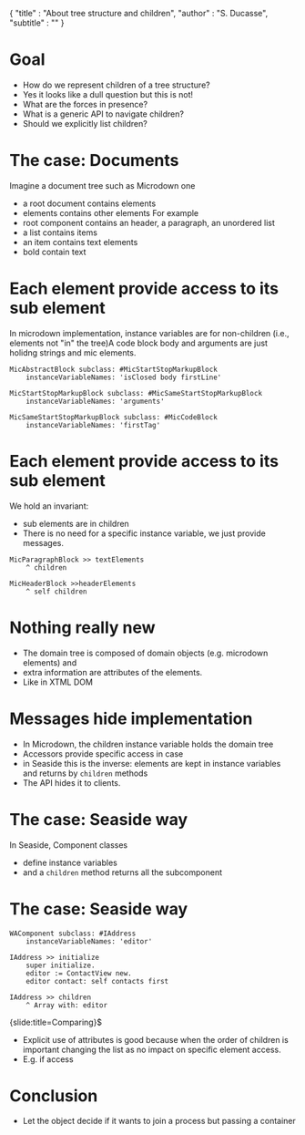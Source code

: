 { 
"title" : "About tree structure and children", 
"author" : "S. Ducasse", 
"subtitle" : "" 
} 
 
# Goal 
- How do we represent children of a tree structure? 
- Yes it looks like a dull question but this is not! 
- What are the forces in presence? 
- What is a generic API to navigate children? 
- Should we explicitly list children?  
 
# The case: Documents 
Imagine a document tree such as Microdown one 
- a root document contains elements 
- elements contains other elements 
For example  
- root component contains an header, a paragraph, an unordered list 
- a list contains items  
- an item contains text elements 
- bold contain text 
 
# Each element provide access to its sub element 
In microdown implementation, instance variables are for non-children \(i.e., elements not "in" the tree\)A code block body and arguments are just holidng strings and mic elements. 
``` 
MicAbstractBlock subclass: #MicStartStopMarkupBlock
	instanceVariableNames: 'isClosed body firstLine' 
``` 
 
``` 
MicStartStopMarkupBlock subclass: #MicSameStartStopMarkupBlock
	instanceVariableNames: 'arguments' 
``` 
 
``` 
MicSameStartStopMarkupBlock subclass: #MicCodeBlock
	instanceVariableNames: 'firstTag' 
``` 
 
# Each element provide access to its sub element 
We hold an invariant:  
- sub elements are in children 
- There is no need for a specific instance variable, we just provide messages. 
 
``` 
MicParagraphBlock >> textElements
	^ children 
``` 
 
``` 
MicHeaderBlock >>headerElements
	^ self children 
``` 
 
# Nothing really new 
- The domain tree is composed of domain objects \(e.g. microdown elements\) and  
- extra information are attributes of the elements.  
- Like in XTML DOM 
 
# Messages hide implementation 
- In Microdown, the children instance variable holds the domain tree 
- Accessors provide specific access in case 
- in Seaside this is the inverse: elements are kept in instance variables and returns by `children` methods 
- The API hides it to clients. 
 
# The case: Seaside way 
In Seaside, Component classes  
- define instance variables 
- and a `children` method returns all the subcomponent 
 
# The case: Seaside way 
 
``` 
WAComponent subclass: #IAddress
    instanceVariableNames: 'editor' 
``` 
 
``` 
IAddress >> initialize
    super initialize.
    editor := ContactView new.
    editor contact: self contacts first 
``` 
 
``` 
IAddress >> children
    ^ Array with: editor 
``` 
{slide:title=Comparing}\$ 
- Explicit use of attributes is good because when the order of children is important changing the list as no impact on specific element access. 
- E.g. if access 
 
# Conclusion 
- Let the object decide if it wants to join a process but passing a container 
